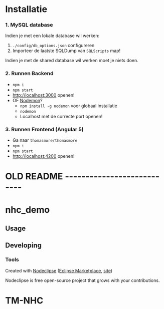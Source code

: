# Installatie

### 1. MySQL database

Indien je met een lokale database wil werken:
1. `./config/db_options.json` configureren
2. Importeer de laatste SQLDump van `SQLScripts` map! 

Indien je met de shared database wil werken moet je niets doen.

### 2. Runnen Backend
* `npm i`
* `npm start`
* [http://localhost:3000](http://localhost:3000) openen!
* OF [Nodemon](https://www.npmjs.com/package/nodemon)?
    * `npm install -g nodemon` voor globaal installatie
    * `nodemon`
    * Localhost met de correcte port openen! 

### 3. Runnen Frontend (Angular 5)
* Ga naar `thomasmore/thomasmore`
* `npm i`
* `npm start`
* [http://localhost:4200](http://localhost:4200) openen!


# OLD README ---------------------------
# nhc_demo



## Usage



## Developing



### Tools

Created with [Nodeclipse](https://github.com/Nodeclipse/nodeclipse-1)
 ([Eclipse Marketplace](http://marketplace.eclipse.org/content/nodeclipse), [site](http://www.nodeclipse.org))   

Nodeclipse is free open-source project that grows with your contributions.
# TM-NHC
